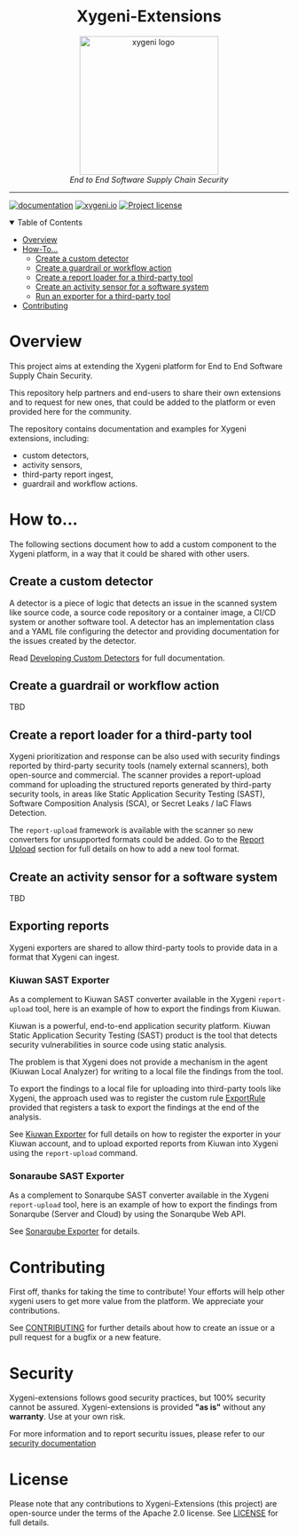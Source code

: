 
<div align="center">
  <h1>Xygeni-Extensions</h1>
  <img src="img/xygeni.logo.png" alt="xygeni logo" width="250"/><br/>
  <i>End to End Software Supply Chain Security</i>
</div>

---

[![documentation](https://img.shields.io/badge/documentation-blue.svg)](https://docs.xygeni.io/)
[![xygeni.io](https://img.shields.io/badge/website-blue.svg)](https://xygeni.io/)
[![Project license](https://img.shields.io/github/license/xygeni/xygeni-extensions?style=flat-square)](LICENSE.md)

<details open="open">
<summary>Table of Contents</summary>

- [Overview](#overview)
- [How-To...](#how-to)
  - [Create a custom detector](#create-a-custom-detector) 
  - [Create a guardrail or workflow action](#create-a-guardrail-or-workflow-action)
  - [Create a report loader for a third-party tool](#create-a-report-loader-for-a-third-party-tool)
  - [Create an activity sensor for a software system](#create-an-activity-sensor-for-a-software-system)
  - [Run an exporter for a third-party tool](#exporting-reports)
- [Contributing](#contributing)

</details>

# Overview 

This project aims at extending the Xygeni platform for End to End Software Supply Chain Security. 

This repository help partners and end-users to share their own extensions and to request for new ones, that could be added to the platform or even provided here for the community.

The repository contains documentation and examples for Xygeni extensions, including:

- custom detectors,
- activity sensors,
- third-party report ingest, 
- guardrail and workflow actions.

# How to...

The following sections document how to add a custom component to the Xygeni platform, in a way that it could be shared with other users.

## Create a custom detector

A detector is a piece of logic that detects an issue in the scanned system like source code, a source code repository or a container image, a CI/CD system or another software tool. A detector has an implementation class and a YAML file configuring the detector and providing documentation for the issues created by the detector.

Read [Developing Custom Detectors](https://docs.xygeni.io/xydocs/developers/custom_detectors.html) for full documentation.

## Create a guardrail or workflow action

TBD

## Create a report loader for a third-party tool

Xygeni prioritization and response can be also used with security findings reported by third-party security tools (namely external scanners), both open-source and commercial. The scanner provides a report-upload command for uploading the structured reports generated by third-party security tools, in areas like Static Application Security Testing (SAST), Software Composition Analysis (SCA), or Secret Leaks / IaC Flaws Detection.

The `report-upload` framework is available with the scanner so new converters for unsupported formats could be added. Go to the [Report Upload](extensions/report_upload/README.md) section for full details on how to add a new tool format.

## Create an activity sensor for a software system

TBD


## Exporting reports

Xygeni exporters are shared to allow third-party tools to provide data in a format that Xygeni can ingest. 

### Kiuwan SAST Exporter

As a complement to Kiuwan SAST converter available in the Xygeni `report-upload` tool, here is an example of how to export the findings from Kiuwan.

Kiuwan is a powerful, end-to-end application security platform. Kiuwan Static Application Security Testing (SAST) product is the tool that detects security vulnerabilities in source code using static analysis.

The problem is that Xygeni does not provide a mechanism in the agent (Kiuwan Local Analyzer) for writing to a local file the findings from the tool.

To export the findings to a local file for uploading into third-party tools like Xygeni, the approach used was to register the custom rule [ExportRule](src/main/java/ext/kiuwan/ExportRule.java) provided that registers a task to export the findings at the end of the analysis.

See [Kiuwan Exporter](kiuwan/README.md) for full details on how to register the exporter in your Kiuwan account, and to upload exported reports from Kiuwan into Xygeni using the `report-upload` command.

### Sonaraube SAST Exporter

As a complement to Sonarqube SAST converter available in the Xygeni `report-upload` tool, here is an example of how to export the findings from Sonarqube (Server and Cloud) by using the Sonarqube Web API.

See [Sonarqube Exporter](extensions/exporter/sonarqube/README.md) for details.

# Contributing

First off, thanks for taking the time to contribute! Your efforts will help other xygeni users to get more value from the platform. We appreciate your contributions.

See [CONTRIBUTING](CONTRIBUTING.md) for further details about how to create an issue or a pull request for a bugfix or a new feature. 

# Security

Xygeni-extensions follows good security practices, but 100% security cannot be assured. Xygeni-extensions is provided **"as is"** without any **warranty**. Use at your own risk.

For more information and to report securitu issues, please refer to our [security documentation]()

# License

Please note that any contributions to Xygeni-Extensions (this project) are open-source under the terms of the Apache 2.0 license. 
See [LICENSE](LICENSE.md) for full details.